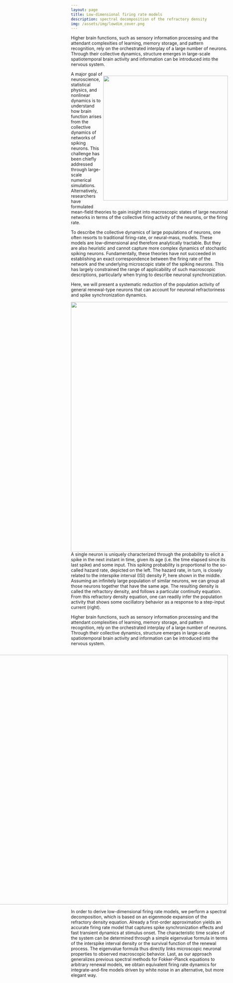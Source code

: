 ```yaml
---
layout: page
title: Low-dimensional firing rate models
description: spectral decomposition of the refractory density
img: /assets/img/lowdim_cover.png
---
```



<div>  
<p>Higher brain functions, such as sensory information processing and the attendant complexities of learning, memory storage, and pattern recognition, rely on the orchestrated interplay of a large number of neurons.
Through their collective dynamics, structure emerges in large-scale spatiotemporal brain activity and information can be introduced into the nervous system.
</p><p style="float: right;"><img src="{{ site.baseurl }}/assets/img/activity_fig.png" alt="" title="overview" style="float: left" width="400px" height="auto" padding="1px"></p>  
</div>
A major goal of neuroscience, statistical physics, and nonlinear dynamics is to understand how brain
function arises from the collective dynamics of networks of spiking neurons. This challenge has been
chiefly addressed through large-scale numerical simulations. Alternatively, researchers have formulated
mean-field theories to gain insight into macroscopic states of large neuronal networks in terms of the
collective firing activity of the neurons, or the firing rate.


To describe the collective dynamics of large populations of neurons, one often resorts to traditional firing-rate, or neural-mass, models. These models are low-dimensional and therefore analytically tractable. But they are also heuristic and cannot capture more complex dynamics of stochastic spiking neurons.
Fundamentally, these theories have not succeeded in
establishing an exact correspondence between the firing rate of the network and the underlying microscopic
state of the spiking neurons. This has largely constrained the range of applicability of such macroscopic
descriptions, particularly when trying to describe neuronal synchronization.


Here, we will present a systematic reduction of the population activity of general renewal-type neurons that can account for neuronal refractoriness and spike synchronization dynamics.
<div class="img_row">
    <img src="{{ site.baseurl }}/assets/img/PAR_network.png" alt="" title="overview" width="800px" height="auto">
</div>
A single neuron is uniquely characterized through the probability to elicit a spike in the next instant in time, given its age (i.e. the time elapsed since its last spike) and some input.
This spiking probability is proportional to the so-called hazard rate, depicted on the left.
The hazard rate, in turn, is closely related to the interspike interval (ISI) density P, here shown in the middle.
Assuming an infinitely large population of similar neurons, we can group all those neurons together that have the same age.
The resulting density is called the refractory density, and follows a particular continuity equation.
From this refractory density equation, one can readily infer the population activity that shows some oscillatory behavior as a response to a step-input current (right).

<div>  
<p>Higher brain functions, such as sensory information processing and the attendant complexities of learning, memory storage, and pattern recognition, rely on the orchestrated interplay of a large number of neurons.
Through their collective dynamics, structure emerges in large-scale spatiotemporal brain activity and information can be introduced into the nervous system.
</p><p style="float: right;"><img src="{{ site.baseurl }}/assets/img/PAR_network.png" alt="" title="overview" style="float: left" width="800px" height="auto" padding="1px"></p>  
</div>

In order to derive low-dimensional firing rate models, we perform a spectral decomposition, which is based on an eigenmode expansion of the refractory density equation.
Already a first-order approximation yields an accurate firing rate model that captures spike synchronization effects and fast transient dynamics at stimulus onset. The characteristic time scales of the system can be determined through a simple eigenvalue formula in terms of the interspike interval density or the survival function of the renewal process. The eigenvalue formula thus directly links microscopic neuronal properties to observed macroscopic behavior. 
Last, as our approach generalizes previous spectral methods for Fokker-Planck equations to arbitrary renewal models, we obtain equivalent firing rate dynamics for integrate-and-fire models driven by white noise in an alternative, but more elegant way.

